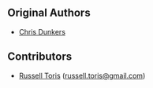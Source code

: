 Original Authors
----------------

 * [Chris Dunkers](cmdunkers@wpi.edu)

Contributors
------------

 * [Russell Toris](https://github.com/rctoris/) (russell.toris@gmail.com)
 